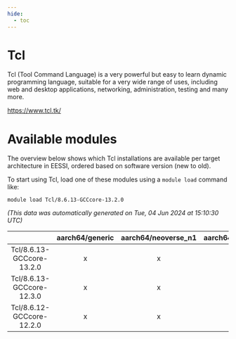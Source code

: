 ```yaml
---
hide:
  - toc
---
```


Tcl
===


Tcl (Tool Command Language) is a very powerful but easy to learn dynamic programming language, suitable for a very wide range of uses, including web and desktop applications, networking, administration, testing and many more.

https://www.tcl.tk/
# Available modules


The overview below shows which Tcl installations are available per target architecture in EESSI, ordered based on software version (new to old).

To start using Tcl, load one of these modules using a `module load` command like:

```shell
module load Tcl/8.6.13-GCCcore-13.2.0
```

*(This data was automatically generated on Tue, 04 Jun 2024 at 15:10:30 UTC)*  

| |aarch64/generic|aarch64/neoverse_n1|aarch64/neoverse_v1|x86_64/generic|x86_64/amd/zen2|x86_64/amd/zen3|x86_64/intel/haswell|x86_64/intel/skylake_avx512|
| :---: | :---: | :---: | :---: | :---: | :---: | :---: | :---: | :---: |
|Tcl/8.6.13-GCCcore-13.2.0|x|x|x|x|x|x|x|x|
|Tcl/8.6.13-GCCcore-12.3.0|x|x|x|x|x|x|x|x|
|Tcl/8.6.12-GCCcore-12.2.0|x|x|x|x|x|x|x|x|
